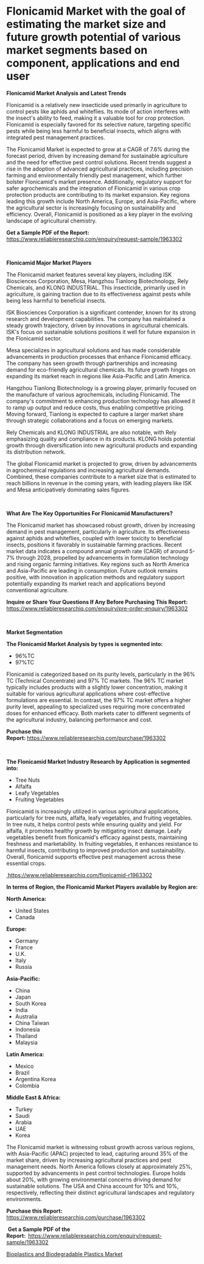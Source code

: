 <p><h1>Flonicamid Market with the goal of estimating the market size and future growth potential of various market segments based on component, applications and end user</h1></p><p><strong>Flonicamid Market Analysis and Latest Trends</strong></p>
<p><p>Flonicamid is a relatively new insecticide used primarily in agriculture to control pests like aphids and whiteflies. Its mode of action interferes with the insect's ability to feed, making it a valuable tool for crop protection. Flonicamid is especially favored for its selective nature, targeting specific pests while being less harmful to beneficial insects, which aligns with integrated pest management practices.</p><p>The Flonicamid Market is expected to grow at a CAGR of 7.6% during the forecast period, driven by increasing demand for sustainable agriculture and the need for effective pest control solutions. Recent trends suggest a rise in the adoption of advanced agricultural practices, including precision farming and environmentally friendly pest management, which further bolster Flonicamid's market presence. Additionally, regulatory support for safer agrochemicals and the integration of Flonicamid in various crop protection products are contributing to its market expansion. Key regions leading this growth include North America, Europe, and Asia-Pacific, where the agricultural sector is increasingly focusing on sustainability and efficiency. Overall, Flonicamid is positioned as a key player in the evolving landscape of agricultural chemistry.</p></p>
<p><strong>Get a Sample PDF of the Report:&nbsp;</strong> <a href="https://www.reliableresearchiq.com/enquiry/request-sample/1963302?utm_campaign=2758&utm_medium=2&utm_source=Github&utm_content=ia&utm_term=01042025&utm_id=flonicamid">https://www.reliableresearchiq.com/enquiry/request-sample/1963302</a></p>
<p>&nbsp;</p>
<p><strong>Flonicamid Major Market Players</strong></p>
<p><p>The Flonicamid market features several key players, including ISK Biosciences Corporation, Mesa, Hangzhou Tianlong Biotechnology, Rely Chemicals, and KLONG INDUSTRIAL. This insecticide, primarily used in agriculture, is gaining traction due to its effectiveness against pests while being less harmful to beneficial insects.</p><p>ISK Biosciences Corporation is a significant contender, known for its strong research and development capabilities. The company has maintained a steady growth trajectory, driven by innovations in agricultural chemicals. ISK's focus on sustainable solutions positions it well for future expansion in the Flonicamid sector.</p><p>Mesa specializes in agricultural solutions and has made considerable advancements in production processes that enhance Flonicamid efficacy. The company has seen growth through partnerships and increasing demand for eco-friendly agricultural chemicals. Its future growth hinges on expanding its market reach in regions like Asia-Pacific and Latin America.</p><p>Hangzhou Tianlong Biotechnology is a growing player, primarily focused on the manufacture of various agrochemicals, including Flonicamid. The company's commitment to enhancing production technology has allowed it to ramp up output and reduce costs, thus enabling competitive pricing. Moving forward, Tianlong is expected to capture a larger market share through strategic collaborations and a focus on emerging markets.</p><p>Rely Chemicals and KLONG INDUSTRIAL are also notable, with Rely emphasizing quality and compliance in its products. KLONG holds potential growth through diversification into new agricultural products and expanding its distribution network.</p><p>The global Flonicamid market is projected to grow, driven by advancements in agrochemical regulations and increasing agricultural demands. Combined, these companies contribute to a market size that is estimated to reach billions in revenue in the coming years, with leading players like ISK and Mesa anticipatively dominating sales figures.</p></p>
<p>&nbsp;</p>
<p><strong>What Are The Key Opportunities For Flonicamid Manufacturers?</strong></p>
<p><p>The Flonicamid market has showcased robust growth, driven by increasing demand in pest management, particularly in agriculture. Its effectiveness against aphids and whiteflies, coupled with lower toxicity to beneficial insects, positions it favorably in sustainable farming practices. Recent market data indicates a compound annual growth rate (CAGR) of around 5-7% through 2028, propelled by advancements in formulation technology and rising organic farming initiatives. Key regions such as North America and Asia-Pacific are leading in consumption. Future outlook remains positive, with innovation in application methods and regulatory support potentially expanding its market reach and applications beyond conventional agriculture.</p></p>
<p><strong>Inquire or Share Your Questions If Any Before Purchasing This Report:</strong> <a href="https://www.reliableresearchiq.com/enquiry/pre-order-enquiry/1963302?utm_campaign=2758&utm_medium=2&utm_source=Github&utm_content=ia&utm_term=01042025&utm_id=flonicamid">https://www.reliableresearchiq.com/enquiry/pre-order-enquiry/1963302</a></p>
<p>&nbsp;</p>
<p><strong>Market Segmentation</strong></p>
<p><strong>The Flonicamid Market Analysis by types is segmented into:</strong></p>
<p><ul><li>96%TC</li><li>97%TC</li></ul></p>
<p><p>Flonicamid is categorized based on its purity levels, particularly in the 96% TC (Technical Concentrate) and 97% TC markets. The 96% TC market typically includes products with a slightly lower concentration, making it suitable for various agricultural applications where cost-effective formulations are essential. In contrast, the 97% TC market offers a higher purity level, appealing to specialized uses requiring more concentrated doses for enhanced efficacy. Both markets cater to different segments of the agricultural industry, balancing performance and cost.</p></p>
<p><strong>Purchase this Report:&nbsp;</strong><a href="https://www.reliableresearchiq.com/purchase/1963302?utm_campaign=2758&utm_medium=2&utm_source=Github&utm_content=ia&utm_term=01042025&utm_id=flonicamid">https://www.reliableresearchiq.com/purchase/1963302</a></p>
<p>&nbsp;</p>
<p><strong>The Flonicamid Market Industry Research by Application is segmented into:</strong></p>
<p><ul><li>Tree Nuts</li><li>Alfalfa</li><li>Leafy Vegetables</li><li>Fruiting Vegetables</li></ul></p>
<p><p>Flonicamid is increasingly utilized in various agricultural applications, particularly for tree nuts, alfalfa, leafy vegetables, and fruiting vegetables. In tree nuts, it helps control pests while ensuring quality and yield. For alfalfa, it promotes healthy growth by mitigating insect damage. Leafy vegetables benefit from flonicamid's efficacy against pests, maintaining freshness and marketability. In fruiting vegetables, it enhances resistance to harmful insects, contributing to improved production and sustainability. Overall, flonicamid supports effective pest management across these essential crops.</p></p>
<p><a href="https://www.reliableresearchiq.com/flonicamid-r1963302?utm_campaign=2758&utm_medium=2&utm_source=Github&utm_content=ia&utm_term=01042025&utm_id=flonicamid">&nbsp;https://www.reliableresearchiq.com/flonicamid-r1963302</a></p>
<p><strong>In terms of Region, the Flonicamid Market Players available by Region are:</strong></p>
<p>
    <p> <strong> North America: </strong>
        <ul>
            <li>United States</li>
            <li>Canada</li>
        </ul>
        </p> 
    <p> <strong> Europe: </strong>
        <ul>
            <li>Germany</li>
            <li>France</li>
            <li>U.K.</li>
            <li>Italy</li>
            <li>Russia</li>
        </ul>
        </p> 
    <p> <strong> Asia-Pacific: </strong>
        <ul>
            <li>China</li>
            <li>Japan</li>
            <li>South Korea</li>
            <li>India</li>
            <li>Australia</li>
            <li>China Taiwan</li>
            <li>Indonesia</li>
            <li>Thailand</li>
            <li>Malaysia</li>
        </ul>
        </p> 
    <p> <strong> Latin America: </strong>
        <ul>
            <li>Mexico</li>
            <li>Brazil</li>
            <li>Argentina Korea</li>
            <li>Colombia</li>
        </ul>
        </p> 
    <p> <strong> Middle East & Africa: </strong>
        <ul>
            <li>Turkey</li>
            <li>Saudi</li>
            <li>Arabia</li>
            <li>UAE</li>
            <li>Korea</li>
        </ul>
    </p>
    </p>
<p><p>The Flonicamid market is witnessing robust growth across various regions, with Asia-Pacific (APAC) projected to lead, capturing around 35% of the market share, driven by increasing agricultural practices and pest management needs. North America follows closely at approximately 25%, supported by advancements in pest control technologies. Europe holds about 20%, with growing environmental concerns driving demand for sustainable solutions. The USA and China account for 10% and 10%, respectively, reflecting their distinct agricultural landscapes and regulatory environments.</p></p>
<p><strong>Purchase this Report: </strong><a href="https://www.reliableresearchiq.com/purchase/1963302?utm_campaign=2758&utm_medium=2&utm_source=Github&utm_content=ia&utm_term=01042025&utm_id=flonicamid">https://www.reliableresearchiq.com/purchase/1963302</a></p>
<p>&nbsp;<strong>Get a Sample PDF of the Report:&nbsp;&nbsp;</strong><a href="https://www.reliableresearchiq.com/enquiry/request-sample/1963302?utm_campaign=2758&utm_medium=2&utm_source=Github&utm_content=ia&utm_term=01042025&utm_id=flonicamid">https://www.reliableresearchiq.com/enquiry/request-sample/1963302</a></p>
<p><strong></strong></p>
<p><p><a href="https://github.com/iroldilom/Market-Research-Report-List-1/blob/main/bioplastics-and-biodegradable-plastics-market.md?utm_campaign=2758&utm_medium=2&utm_source=Github&utm_content=ia&utm_term=01042025&utm_id=flonicamid">Bioplastics and Biodegradable Plastics Market</a></p></p>